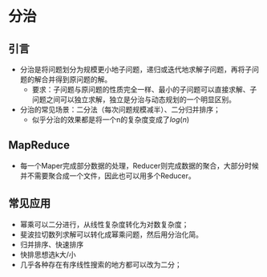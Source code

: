 # 分治

## 引言

* 分治是将问题划分为规模更小地子问题，递归或迭代地求解子问题，再将子问题的解合并得到原问题的解。
  * 要求：子问题与原问题的性质完全一样、最小的子问题可以直接求解、子问题之间可以独立求解，独立是分治与动态规划的一个明显区别。
* 分治的常见场景：二分法（每次问题规模减半）、二分归并排序；
  * 似乎分治的效果都是将一个n的复杂度变成了$log(n)$

## **MapReduce**

* 每一个Maper完成部分数据的处理，Reducer则完成数据的聚合，大部分时候并不需要聚合成一个文件，因此也可以用多个Reducer。

## **常见应用**

* 幂乘可以二分进行，从线性复杂度转化为对数复杂度；
* 斐波拉切数列求解可以转化成幂乘问题，然后用分治化简。
* 归并排序、快速排序
* 快排思想选k大/小
* 几乎各种存在有序线性搜索的地方都可以改为二分；

